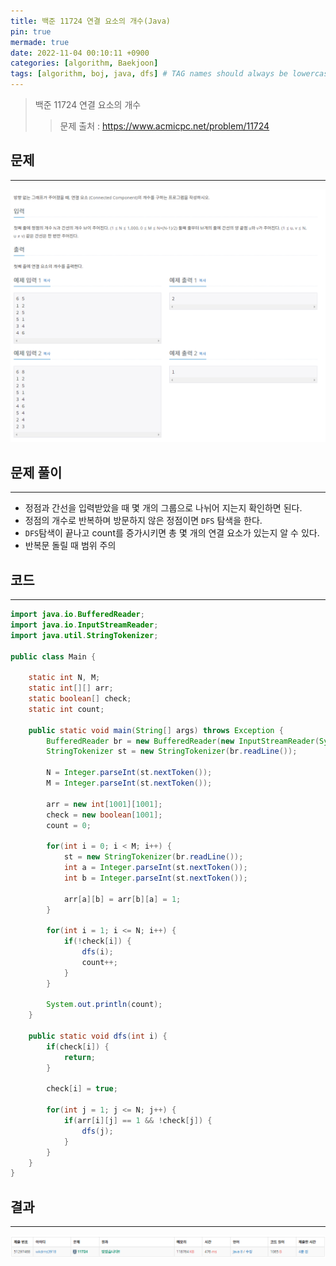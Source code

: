 ```yaml
---
title: 백준 11724 연결 요소의 개수(Java)
pin: true
mermade: true
date: 2022-11-04 00:10:11 +0900
categories: [algorithm, Baekjoon]
tags: [algorithm, boj, java, dfs] # TAG names should always be lowercase
---
```

>백준 11724 연결 요소의 개수
>> 문제 출처 : <https://www.acmicpc.net/problem/11724>


## 문제
---
![백준](/assets/img/BOJ/11724.PNG)

## 문제 풀이
---
- 정점과 간선을 입력받았을 때 몇 개의 그룹으로 나뉘어 지는지 확인하면 된다.
- 정점의 개수로 반복하며 방문하지 않은 정점이면 ```DFS``` 탐색을 한다.
- ```DFS```탐색이 끝나고 count를 증가시키면 총 몇 개의 연결 요소가 있는지 알 수 있다.
- 반복문 돌릴 때 범위 주의

## 코드
---
```java
import java.io.BufferedReader;
import java.io.InputStreamReader;
import java.util.StringTokenizer;

public class Main {

	static int N, M;
	static int[][] arr;
	static boolean[] check;
	static int count;
	
	public static void main(String[] args) throws Exception {
		BufferedReader br = new BufferedReader(new InputStreamReader(System.in));
		StringTokenizer st = new StringTokenizer(br.readLine());
		
		N = Integer.parseInt(st.nextToken());
		M = Integer.parseInt(st.nextToken());
		
		arr = new int[1001][1001];
		check = new boolean[1001];
		count = 0;
		
		for(int i = 0; i < M; i++) {
			st = new StringTokenizer(br.readLine());
			int a = Integer.parseInt(st.nextToken());
			int b = Integer.parseInt(st.nextToken());
			
			arr[a][b] = arr[b][a] = 1;
		}
		
		for(int i = 1; i <= N; i++) {
			if(!check[i]) {
				dfs(i);
				count++;
			}
		}
		
		System.out.println(count);
	}
	
	public static void dfs(int i) {
		if(check[i]) {
			return;
		}
		
		check[i] = true;
		
		for(int j = 1; j <= N; j++) {
			if(arr[i][j] == 1 && !check[j]) {
				dfs(j);
			}
		}
	}
}
```

## 결과
---
![백준](/assets/img/BOJ/11724_result.PNG)